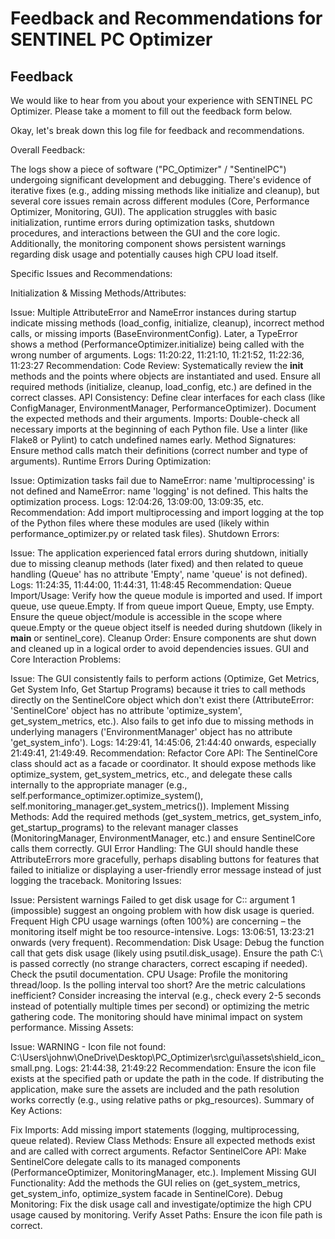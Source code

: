 # Feedback and Recommendations for SENTINEL PC Optimizer

## Feedback

We would like to hear from you about your experience with SENTINEL PC Optimizer. Please take a moment to fill out the feedback form below.


Okay, let's break down this log file for feedback and recommendations.

Overall Feedback:

The logs show a piece of software ("PC_Optimizer" / "SentinelPC") undergoing significant development and debugging. There's evidence of iterative fixes (e.g., adding missing methods like initialize and cleanup), but several core issues remain across different modules (Core, Performance Optimizer, Monitoring, GUI). The application struggles with basic initialization, runtime errors during optimization tasks, shutdown procedures, and interactions between the GUI and the core logic. Additionally, the monitoring component shows persistent warnings regarding disk usage and potentially causes high CPU load itself.

Specific Issues and Recommendations:

Initialization & Missing Methods/Attributes:

Issue: Multiple AttributeError and NameError instances during startup indicate missing methods (load_config, initialize, cleanup), incorrect method calls, or missing imports (BaseEnvironmentConfig). Later, a TypeError shows a method (PerformanceOptimizer.initialize) being called with the wrong number of arguments.
Logs: 11:20:22, 11:21:10, 11:21:52, 11:22:36, 11:23:27
Recommendation:
Code Review: Systematically review the __init__ methods and the points where objects are instantiated and used. Ensure all required methods (initialize, cleanup, load_config, etc.) are defined in the correct classes.
API Consistency: Define clear interfaces for each class (like ConfigManager, EnvironmentManager, PerformanceOptimizer). Document the expected methods and their arguments.
Imports: Double-check all necessary imports at the beginning of each Python file. Use a linter (like Flake8 or Pylint) to catch undefined names early.
Method Signatures: Ensure method calls match their definitions (correct number and type of arguments).
Runtime Errors During Optimization:

Issue: Optimization tasks fail due to NameError: name 'multiprocessing' is not defined and NameError: name 'logging' is not defined. This halts the optimization process.
Logs: 12:04:26, 13:09:00, 13:09:35, etc.
Recommendation: Add import multiprocessing and import logging at the top of the Python files where these modules are used (likely within performance_optimizer.py or related task files).
Shutdown Errors:

Issue: The application experienced fatal errors during shutdown, initially due to missing cleanup methods (later fixed) and then related to queue handling (Queue' has no attribute 'Empty', name 'queue' is not defined).
Logs: 11:24:35, 11:44:00, 11:44:31, 11:48:45
Recommendation:
Queue Import/Usage: Verify how the queue module is imported and used. If import queue, use queue.Empty. If from queue import Queue, Empty, use Empty. Ensure the queue object/module is accessible in the scope where queue.Empty or the queue object itself is needed during shutdown (likely in __main__ or sentinel_core).
Cleanup Order: Ensure components are shut down and cleaned up in a logical order to avoid dependencies issues.
GUI and Core Interaction Problems:

Issue: The GUI consistently fails to perform actions (Optimize, Get Metrics, Get System Info, Get Startup Programs) because it tries to call methods directly on the SentinelCore object which don't exist there (AttributeError: 'SentinelCore' object has no attribute 'optimize_system', get_system_metrics, etc.). Also fails to get info due to missing methods in underlying managers ('EnvironmentManager' object has no attribute 'get_system_info').
Logs: 14:29:41, 14:45:06, 21:44:40 onwards, especially 21:49:41, 21:49:49.
Recommendation:
Refactor Core API: The SentinelCore class should act as a facade or coordinator. It should expose methods like optimize_system, get_system_metrics, etc., and delegate these calls internally to the appropriate manager (e.g., self.performance_optimizer.optimize_system(), self.monitoring_manager.get_system_metrics()).
Implement Missing Methods: Add the required methods (get_system_metrics, get_system_info, get_startup_programs) to the relevant manager classes (MonitoringManager, EnvironmentManager, etc.) and ensure SentinelCore calls them correctly.
GUI Error Handling: The GUI should handle these AttributeErrors more gracefully, perhaps disabling buttons for features that failed to initialize or displaying a user-friendly error message instead of just logging the traceback.
Monitoring Issues:

Issue: Persistent warnings Failed to get disk usage for C:\: argument 1 (impossible<bad format char>) suggest an ongoing problem with how disk usage is queried. Frequent High CPU usage warnings (often 100%) are concerning – the monitoring itself might be too resource-intensive.
Logs: 13:06:51, 13:23:21 onwards (very frequent).
Recommendation:
Disk Usage: Debug the function call that gets disk usage (likely using psutil.disk_usage). Ensure the path C:\ is passed correctly (no strange characters, correct escaping if needed). Check the psutil documentation.
CPU Usage: Profile the monitoring thread/loop. Is the polling interval too short? Are the metric calculations inefficient? Consider increasing the interval (e.g., check every 2-5 seconds instead of potentially multiple times per second) or optimizing the metric gathering code. The monitoring should have minimal impact on system performance.
Missing Assets:

Issue: WARNING - Icon file not found: C:\Users\johnw\OneDrive\Desktop\PC_Optimizer\src\gui\assets\shield_icon_small.png.
Logs: 21:44:38, 21:49:22
Recommendation: Ensure the icon file exists at the specified path or update the path in the code. If distributing the application, make sure the assets are included and the path resolution works correctly (e.g., using relative paths or pkg_resources).
Summary of Key Actions:

Fix Imports: Add missing import statements (logging, multiprocessing, queue related).
Review Class Methods: Ensure all expected methods exist and are called with correct arguments.
Refactor SentinelCore API: Make SentinelCore delegate calls to its managed components (PerformanceOptimizer, MonitoringManager, etc.).
Implement Missing GUI Functionality: Add the methods the GUI relies on (get_system_metrics, get_system_info, optimize_system facade in SentinelCore).
Debug Monitoring: Fix the disk usage call and investigate/optimize the high CPU usage caused by monitoring.
Verify Asset Paths: Ensure the icon file path is correct.